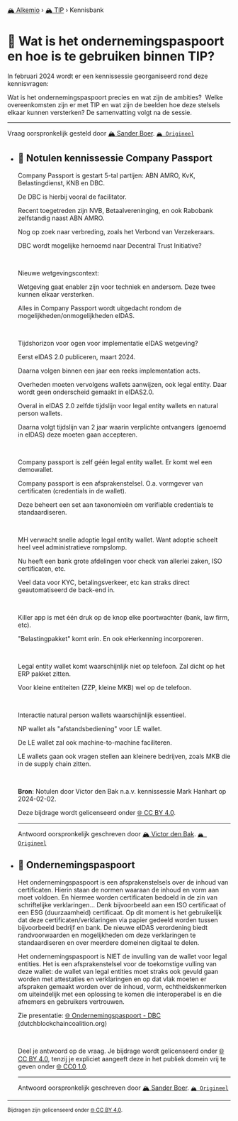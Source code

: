 [🏔️ Alkemio](https://welcome.alkem.io/) › [🏔️ TIP](https://alkem.io/tip/dashboard) › Kennisbank
# 📄 Wat is het ondernemingspaspoort  en hoe is te gebruiken binnen TIP?
In februari 2024 wordt er een kennissessie georganiseerd rond deze kennisvragen:

Wat is het ondernemingspaspoort precies en wat zijn de ambities?  Welke overeenkomsten zijn er met TIP en wat zijn de beelden hoe deze stelsels elkaar kunnen versterken? De samenvatting volgt na de sessie.
***
 Vraag oorspronkelijk gesteld door [🏔️ Sander Boer](https://alkem.io/user/sander-boer-499). [`🏔️ Origineel`](https://alkem.io/tip/collaboration/watishetonderneme-6632)

- ## <a id="notulenkennissessie-2133"></a> 📌 Notulen kennissessie Company Passport
  Company Passport is gestart 5-tal partijen: ABN AMRO, KvK, Belastingdienst, KNB en DBC.
  
  De DBC is hierbij vooral de facilitator.
  
  Recent toegetreden zijn NVB, Betaalvereninging, en ook Rabobank zelfstandig naast ABN AMRO.
  
  Nog op zoek naar verbreding, zoals het Verbond van Verzekeraars.
  
  DBC wordt mogelijke hernoemd naar Decentral Trust Initiative?
  
   
  
  Nieuwe wetgevingscontext:
  
  Wetgeving gaat enabler zijn voor techniek en andersom. Deze twee kunnen elkaar versterken.
  
  Alles in Company Passport wordt uitgedacht rondom de mogelijkheden/onmogelijkheden eIDAS.
  
   
  
  Tijdshorizon voor ogen voor implementatie eIDAS wetgeving?
  
  Eerst eIDAS 2.0 publiceren, maart 2024.
  
  Daarna volgen binnen een jaar een reeks implementation acts.
  
  Overheden moeten vervolgens wallets aanwijzen, ook legal entity. Daar wordt geen onderscheid gemaakt in eIDAS2.0.
  
  Overal in eIDAS 2.0 zelfde tijdslijn voor legal entity wallets en natural person wallets.
  
  Daarna volgt tijdslijn van 2 jaar waarin verplichte ontvangers (genoemd in eIDAS) deze moeten gaan accepteren.
  
   
  
  Company passport is zelf géén legal entity wallet. Er komt wel een demowallet.
  
  Company passport is een afsprakenstelsel. O.a. vormgever van certificaten (credentials in de wallet).
  
  Deze beheert een set aan taxonomieën om verifiable credentials te standaardiseren.
  
   
  
  MH verwacht snelle adoptie legal entity wallet. Want adoptie scheelt heel veel administratieve rompslomp.
  
  Nu heeft een bank grote afdelingen voor check van allerlei zaken, ISO certificaten, etc.
  
  Veel data voor KYC, betalingsverkeer, etc kan straks direct geautomatiseerd de back-end in.
  
   
  
  Killer app is met één druk op de knop elke poortwachter (bank, law firm, etc).
  
  "Belastingpakket" komt erin. En ook eHerkenning incorporeren.
  
   
  
  Legal entity wallet komt waarschijnlijk niet op telefoon. Zal dicht op het ERP pakket zitten.
  
  Voor kleine entiteiten (ZZP, kleine MKB) wel op de telefoon.
  
   
  
  Interactie natural person wallets waarschijnlijk essentieel.
  
  NP wallet als "afstandsbediening" voor LE wallet.
  
  De LE wallet zal ook machine-to-machine faciliteren.
  
  LE wallets gaan ook vragen stellen aan kleinere bedrijven, zoals MKB die in de supply chain zitten.
  
  <br>
  
  **Bron**: Notulen door Victor den Bak n.a.v. kennissessie Mark Hanhart op 2024-02-02.
  
  Deze bijdrage wordt gelicenseerd onder [🌐 CC BY 4.0](https://creativecommons.org/licenses/by/4.0/deed.nl).

  ***
  Antwoord oorspronkelijk geschreven door [🏔️ Victor den Bak](https://alkem.io/tip/collaboration/watishetonderneme-6632/posts/notulenkennissessie-2133). [`🏔️ Origineel`](https://alkem.io/tip/collaboration/watishetonderneme-6632/posts/notulenkennissessie-2133)

- ## <a id="ondernemingspaspoort-5652"></a> 📌 Ondernemingspaspoort
  Het ondernemingspaspoort is een afsprakenstelsels over de inhoud van certificaten. Hierin staan de normen waaraan de inhoud en vorm aan moet voldoen. En hiermee worden certificaten bedoeld in de zin van schriftelijke verklaringen... Denk bijvoorbeeld aan een ISO certificaat of een ESG (duurzaamheid) certificaat. Op dit moment is het gebruikelijk dat deze certificaten/verklaringen via papier gedeeld worden tussen bijvoorbeeld bedrijf en bank. De nieuwe eIDAS verordening biedt randvoorwaarden en mogelijkheden om deze verklaringen te standaardiseren en over meerdere domeinen digitaal te delen.
  
  Het ondernemingspaspoort is NIET de invulling van de wallet voor legal entities. Het is een afsprakenstelsel voor de toekomstige vulling van deze wallet: de wallet van legal entities moet straks ook gevuld gaan worden met attestaties en verklaringen en op dat vlak moeten er afspraken gemaakt worden over de inhoud, vorm, echtheidskenmerken om uiteindelijk met een oplossing te komen die interoperabel is en die afnemers en gebruikers vertrouwen.
  
  Zie presentatie: [🌐 Ondernemingspaspoort - DBC (](https://dutchblockchaincoalition.org/use-cases/ondernemingspaspoort)dutchblockchaincoalition.org)
  
  <br>
  
  Deel je antwoord op de vraag. Je bijdrage wordt gelicenseerd onder [🌐 CC BY 4.0](https://creativecommons.org/licenses/by/4.0/deed.nl), tenzij je expliciet aangeeft deze in het publiek domein vrij te geven onder [🌐 CC0 1.0](https://creativecommons.org/publicdomain/zero/1.0/deed.nl).

  ***
  Antwoord oorspronkelijk geschreven door [🏔️ Sander Boer](https://alkem.io/tip/collaboration/watishetonderneme-6632/posts/ondernemingspaspoort-5652). [`🏔️ Origineel`](https://alkem.io/tip/collaboration/watishetonderneme-6632/posts/ondernemingspaspoort-5652)

* * *
<small>Bijdragen zijn gelicenseerd onder [🌐 CC BY 4.0](https://creativecommons.org/licenses/by/4.0/deed.nl).</small>
